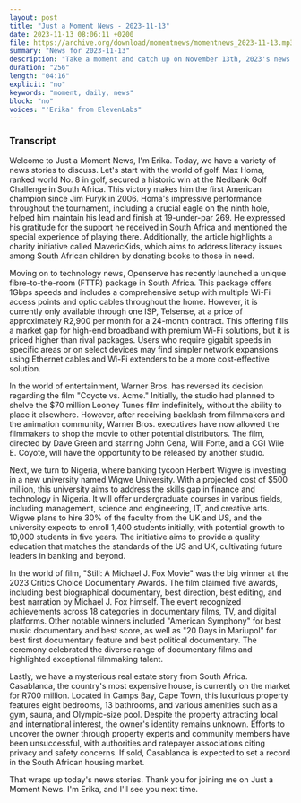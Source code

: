```yaml
---
layout: post
title: "Just a Moment News - 2023-11-13"
date: 2023-11-13 08:06:11 +0200
file: https://archive.org/download/momentnews/momentnews_2023-11-13.mp3
summary: "News for 2023-11-13"
description: "Take a moment and catch up on November 13th, 2023's news."
duration: "256"
length: "04:16"
explicit: "no"
keywords: "moment, daily, news"
block: "no"
voices: "'Erika' from ElevenLabs"
---
```


### Transcript

Welcome to Just a Moment News, I'm Erika. Today, we have a variety of news stories to discuss. Let's start with the world of golf. Max Homa, ranked world No. 8 in golf, secured a historic win at the Nedbank Golf Challenge in South Africa. This victory makes him the first American champion since Jim Furyk in 2006. Homa's impressive performance throughout the tournament, including a crucial eagle on the ninth hole, helped him maintain his lead and finish at 19-under-par 269. He expressed his gratitude for the support he received in South Africa and mentioned the special experience of playing there. Additionally, the article highlights a charity initiative called MavericKids, which aims to address literacy issues among South African children by donating books to those in need.

Moving on to technology news, Openserve has recently launched a unique fibre-to-the-room (FTTR) package in South Africa. This package offers 1Gbps speeds and includes a comprehensive setup with multiple Wi-Fi access points and optic cables throughout the home. However, it is currently only available through one ISP, Telsense, at a price of approximately R2,900 per month for a 24-month contract. This offering fills a market gap for high-end broadband with premium Wi-Fi solutions, but it is priced higher than rival packages. Users who require gigabit speeds in specific areas or on select devices may find simpler network expansions using Ethernet cables and Wi-Fi extenders to be a more cost-effective solution.

In the world of entertainment, Warner Bros. has reversed its decision regarding the film "Coyote vs. Acme." Initially, the studio had planned to shelve the $70 million Looney Tunes film indefinitely, without the ability to place it elsewhere. However, after receiving backlash from filmmakers and the animation community, Warner Bros. executives have now allowed the filmmakers to shop the movie to other potential distributors. The film, directed by Dave Green and starring John Cena, Will Forte, and a CGI Wile E. Coyote, will have the opportunity to be released by another studio.

Next, we turn to Nigeria, where banking tycoon Herbert Wigwe is investing in a new university named Wigwe University. With a projected cost of $500 million, this university aims to address the skills gap in finance and technology in Nigeria. It will offer undergraduate courses in various fields, including management, science and engineering, IT, and creative arts. Wigwe plans to hire 30% of the faculty from the UK and US, and the university expects to enroll 1,400 students initially, with potential growth to 10,000 students in five years. The initiative aims to provide a quality education that matches the standards of the US and UK, cultivating future leaders in banking and beyond.

In the world of film, "Still: A Michael J. Fox Movie" was the big winner at the 2023 Critics Choice Documentary Awards. The film claimed five awards, including best biographical documentary, best direction, best editing, and best narration by Michael J. Fox himself. The event recognized achievements across 18 categories in documentary films, TV, and digital platforms. Other notable winners included "American Symphony" for best music documentary and best score, as well as "20 Days in Mariupol" for best first documentary feature and best political documentary. The ceremony celebrated the diverse range of documentary films and highlighted exceptional filmmaking talent.

Lastly, we have a mysterious real estate story from South Africa. Casablanca, the country's most expensive house, is currently on the market for R700 million. Located in Camps Bay, Cape Town, this luxurious property features eight bedrooms, 13 bathrooms, and various amenities such as a gym, sauna, and Olympic-size pool. Despite the property attracting local and international interest, the owner's identity remains unknown. Efforts to uncover the owner through property experts and community members have been unsuccessful, with authorities and ratepayer associations citing privacy and safety concerns. If sold, Casablanca is expected to set a record in the South African housing market.

That wraps up today's news stories. Thank you for joining me on Just a Moment News. I'm Erika, and I'll see you next time.
